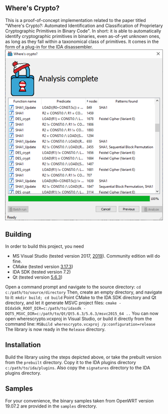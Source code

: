 ## Where's Crypto?
This is a proof-of-concept implementation related to the paper titled "Where's Crypto?: Automated Identification and Classification of Proprietary Cryptographic Primitives in Binary Code". In short: it is able to automatically identify cryptographic primitives in binaries, even as-of-yet unknown ones, as long as they fall within a taxonomical class of primitives. It comes in the form of a plug-in for the IDA disassembler.
![](poc.png)

## Building
In order to build this project, you need
- MS Visual Studio (tested version 2017, [2019](https://visualstudio.microsoft.com/thank-you-downloading-visual-studio/?sku=Community&rel=16)). Community edition will do fine.
- CMake (tested version [3.17.3](https://github.com/Kitware/CMake/releases/download/v3.17.3/cmake-3.17.3-win64-x64.msi))
- IDA SDK (tested version 7.2)
- Qt (tested version [5.6.3](https://download.qt.io/new_archive/qt/5.6/5.6.3/qt-opensource-windows-x86-msvc2015_64-5.6.3.exe))

Open a command prompt and navigate to the source directory: `cd c:/path/to/source/directory`
Then, create an empty directory, and navigate to it: `mkdir build; cd build`
Point CMake to the IDA SDK directory and Qt directory, and let it generate MSVC project files: `cmake -DIdaSdk_ROOT_DIR=c:/path/to/idasdk -DQT5_MSVC_DIR=c:/path/to/Qt/Qt5.6.3/5.6.3/msvc2015_64 ..`
You can now open wherescrypto.vcxproj in Visual Studio, or build it directly from the command line: `MSBuild wherescrypto.vcxproj /p:configuration=release`
The library is now ready in the `Release` directory.

## Installation
Build the library using the steps depicted above, or take the prebuilt version from the `prebuilt` directory. Copy it to the IDA plugins directory `c:/path/to/ida/plugins`. Also copy the `signatures` directory to the IDA plugins directory.

## Samples
For your convenience, the binary samples taken from OpenWRT version 19.07.2 are provided in the `samples` directory.
